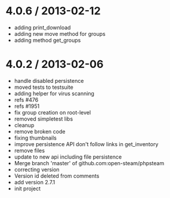 
4.0.6 / 2013-02-12 
==================

  * adding print_download
  * adding new move method for groups
  * adding method get_groups

4.0.2 / 2013-02-06 
==================

  * handle disabled persistence
  * moved tests to testsuite
  * adding helper for virus scanning
  * refs #476
  * refs #1951
  * fix group creation on root-level
  * removed simpletest libs
  * cleanup
  * remove broken code
  * fixing thumbnails
  * improve persistence API don't follow links in get_inventory
  * remove files
  * update to new api including file persistence
  * Merge branch 'master' of github.com:open-steam/phpsteam
  * correcting version
  * Version id deleted from comments
  * add version 2.7.1
  * init project

